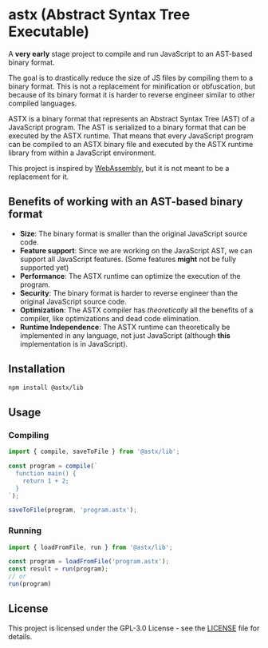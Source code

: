 # astx (Abstract Syntax Tree Executable)
A **very early** stage project to compile and run JavaScript to an AST-based binary format.

The goal is to drastically reduce the size of JS files by compiling them to a binary format.
This is not a replacement for minification or obfuscation, but because of its binary format it is harder to reverse engineer similar to other compiled languages.

ASTX is a binary format that represents an Abstract Syntax Tree (AST) of a JavaScript program.
The AST is serialized to a binary format that can be executed by the ASTX runtime.
That means that every JavaScript program can be compiled to an ASTX binary file and executed by the ASTX runtime library from within a JavaScript environment.

This project is inspired by [WebAssembly](https://webassembly.org/), but it is not meant to be a replacement for it.

## Benefits of working with an AST-based binary format
- **Size**: The binary format is smaller than the original JavaScript source code.
- **Feature support**: Since we are working on the JavaScript AST, we can support all JavaScript features. (Some features **might** not be fully supported yet)
- **Performance**: The ASTX runtime can optimize the execution of the program.
- **Security**: The binary format is harder to reverse engineer than the original JavaScript source code.
- **Optimization**: The ASTX compiler has *theoretically* all the benefits of a compiler, like optimizations and dead code elimination.
- **Runtime Independence**: The ASTX runtime can theoretically be implemented in any language, not just JavaScript (although **this** implementation is in JavaScript).

## Installation
```bash
npm install @astx/lib
```

## Usage

### Compiling
```javascript
import { compile, saveToFile } from '@astx/lib';

const program = compile(`
  function main() {
    return 1 + 2;
  }
`);

saveToFile(program, 'program.astx');
```

### Running
```javascript
import { loadFromFile, run } from '@astx/lib';

const program = loadFromFile('program.astx');
const result = run(program); 
// or
run(program)
```

## License
This project is licensed under the GPL-3.0 License - see the [LICENSE](LICENSE) file for details.

